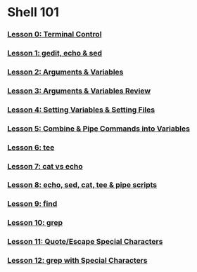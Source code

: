 # Shell 101

### [Lesson 0: Terminal Control](https://github.com/inkVerb/vip/blob/master/101-shell/Lesson-00.md)

### [Lesson 1: gedit, echo & sed](https://github.com/inkVerb/vip/blob/master/101-shell/Lesson-01.md)

### [Lesson 2: Arguments & Variables](https://github.com/inkVerb/vip/blob/master/101-shell/Lesson-02.md)

### [Lesson 3: Arguments & Variables Review](https://github.com/inkVerb/vip/blob/master/101-shell/Lesson-03.md)

### [Lesson 4: Setting Variables & Setting Files](https://github.com/inkVerb/vip/blob/master/101-shell/Lesson-04.md)

### [Lesson 5: Combine & Pipe Commands into Variables](https://github.com/inkVerb/vip/blob/master/101-shell/Lesson-05.md)

### [Lesson 6: tee](https://github.com/inkVerb/vip/blob/master/101-shell/Lesson-06.md)

### [Lesson 7: cat vs echo](https://github.com/inkVerb/vip/blob/master/101-shell/Lesson-07.md)

### [Lesson 8: echo, sed, cat, tee & pipe scripts](https://github.com/inkVerb/vip/blob/master/101-shell/Lesson-08.md)

### [Lesson 9: find](https://github.com/inkVerb/vip/blob/master/101-shell/Lesson-09.md)

### [Lesson 10: grep](https://github.com/inkVerb/vip/blob/master/101-shell/Lesson-10.md)

### [Lesson 11: Quote/Escape Special Characters](https://github.com/inkVerb/vip/blob/master/101-shell/Lesson-11.md)

### [Lesson 12: grep with Special Characters](https://github.com/inkVerb/vip/blob/master/101-shell/Lesson-12.md)

